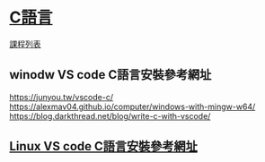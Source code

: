 # [C語言](https://www.youtube.com/watch?v=yWPGumB64tM&list=PLY_qIufNHc293YnIjVeEwNDuqGo8y2Emx&index=1)
[課程列表](https://feis.studio/#/c)

## winodw VS code C語言安裝參考網址

https://junyou.tw/vscode-c/
https://alexmav04.github.io/computer/windows-with-mingw-w64/
https://blog.darkthread.net/blog/write-c-with-vscode/

## [Linux VS code C語言安裝參考網址](https://zhuanlan.zhihu.com/p/60266397)